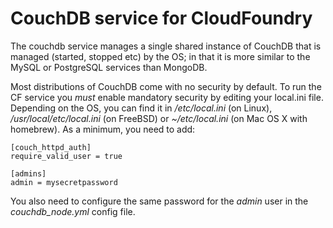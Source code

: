 CouchDB service for CloudFoundry
================================

The couchdb service manages a single shared instance of CouchDB that is
managed (started, stopped etc) by the OS; in that it is more similar to
the MySQL or PostgreSQL services than MongoDB.

Most distributions of CouchDB come with no security by default. To run
the CF service you *must* enable mandatory security by editing your
local.ini file. Depending on the OS, you can find it in _/etc/local.ini_
(on Linux), _/usr/local/etc/local.ini_ (on FreeBSD) or _~/etc/local.ini_
(on Mac OS X with homebrew). As a minimum, you need to add:

    [couch_httpd_auth]
    require_valid_user = true

    [admins]
    admin = mysecretpassword

You also need to configure the same password for the _admin_ user in the
_couchdb\_node.yml_ config file.
